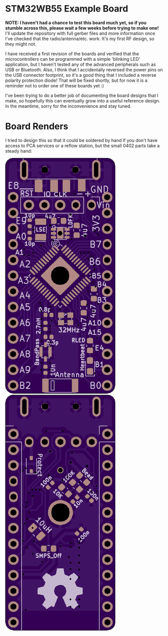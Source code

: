 # STM32WB55 Example Board

**NOTE: I haven't had a chance to test this board much yet, so if you stumble across this, please wait a few weeks before trying to make one!** I'll update the repository with full gerber files and more information once I've checked that the radio/antenna/etc. work. It's my first RF design, so they might not.

I have received a first revision of the boards and verified that the microcontrollers can be programmed with a simple 'blinking LED' application, but I haven't tested any of the advanced peripherals such as USB or Bluetooth. Also, I think that I accidentally reversed the power pins on the USB connector footprint, so it's a good thing that I included a reverse polarity protection diode! That will be fixed shortly, but for now it is a reminder not to order one of these boards yet :)

I've been trying to do a better job of documenting the board designs that I make, so hopefully this can eventually grow into a useful reference design. In the meantime, sorry for the inconvenience and stay tuned.

# Board Renders

I tried to design this so that it could be soldered by hand if you don't have access to PCA services or a reflow station, but the small 0402 parts take a steady hand:

![Board Top](renders/board_top.png)
![Board Bottom](renders/board_bot.png)
